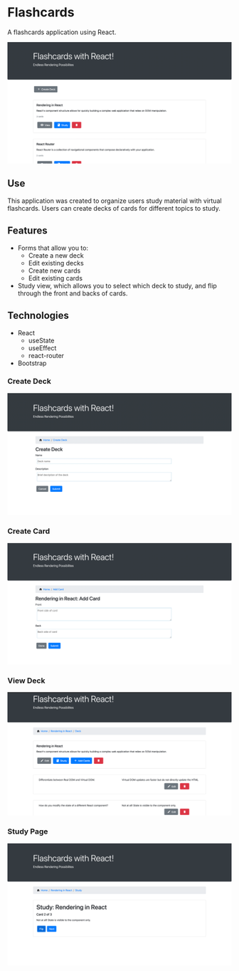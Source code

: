 # Flashcards
A flashcards application using React.

![A screen shot of my Flashcards App](/img/home-page.png "React Flashcards Home Page")

## Use

This application was created to organize users study material with virtual flashcards. Users can create decks of cards for different topics to study. 

## Features

* Forms that allow you to:
  * Create a new deck
  * Edit existing decks
  * Create new cards
  * Edit existing cards
* Study view, which allows you to select which deck to study, and flip through the front and backs of cards.   

## Technologies

* React
  * useState
  * useEffect
  * react-router
* Bootstrap   

### Create Deck
![A screen shot of my Flashcards App](/img/create-deck.png "React Flashcards Create Deck Page")

### Create Card
![A screen shot of my Flashcards App](/img/add-card.png "React Flashcards Add Card Page")

### View Deck
![A screen shot of my Flashcards App](/img/view-page.png "React Flashcards View Deck Page")

### Study Page
![A screen shot of my Flashcards App](/img/study-page.png "React Flashcards Study Page")

